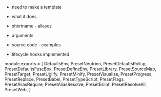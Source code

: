 - need to make a template

- what it does
- shortname - aliases
- arguments
- source code - examples

- lifecycle hooks implemented




module.exports = {
  DefaultsEnv,
  PresetNeutrino,
  PresetDefaultsRollup,
  PresetDefaultsFuseBox,
  PresetDefineEnv,
  PresetLibrary,
  PresetSourceMap,
  PresetTarget,
  PresetUglify,
  PresetMinify,
  PresetVisualize,
  PresetProgress,
  PresetReplace,
  PresetBabel,
  PresetTypeScript,
  PresetFlags,
  PresetAliasRequire,
  PresetAliasResolve,
  PresetEslint,
  PresetResolveAll,
  PresetWeb,
}
